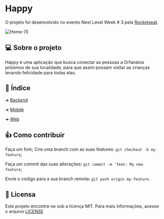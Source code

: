 # Happy
O projeto foi desenvolvido no evento Next Level Week # 3 pela [Rocketseat](https://rocketseat.com.br/).

![Home (1)](https://user-images.githubusercontent.com/59658559/96353721-1f8e4d80-10a5-11eb-9ad7-9bd556aee36a.png)


## 💻 Sobre o projeto
Happy é uma aplicação que busca conectar as pessoas a Orfanatos próximos de sua localidade, para que assim possam visitar as crianças levando felicidade para todas elas.

## 📌 Índice

➜ [Backend](https://github.com/Aurelio-Dev/NLW-3/tree/main/backend)

➜ [Mobile](https://github.com/Aurelio-Dev/NLW-3/tree/main/mobile)

➜ [Web](https://github.com/Aurelio-Dev/NLW-3/tree/main/web)

## 👍 Como contribuir

Faça um fork;
Crie uma branch com as suas features: ``git checkout -b my-feature``;

Faça um commit das suas alterações: ``git commit -m 'feat: My new feature``;

Envie o código para a sua branch remota: ``git push origin my-feature.``

## 🧾 Licensa 
Este projeto encontra-se sob a licença MIT. Para mais informações, acesse o arquivo [LICENSE](https://github.com/Aurelio-Dev/NLW-3/blob/main/LICENSE)
